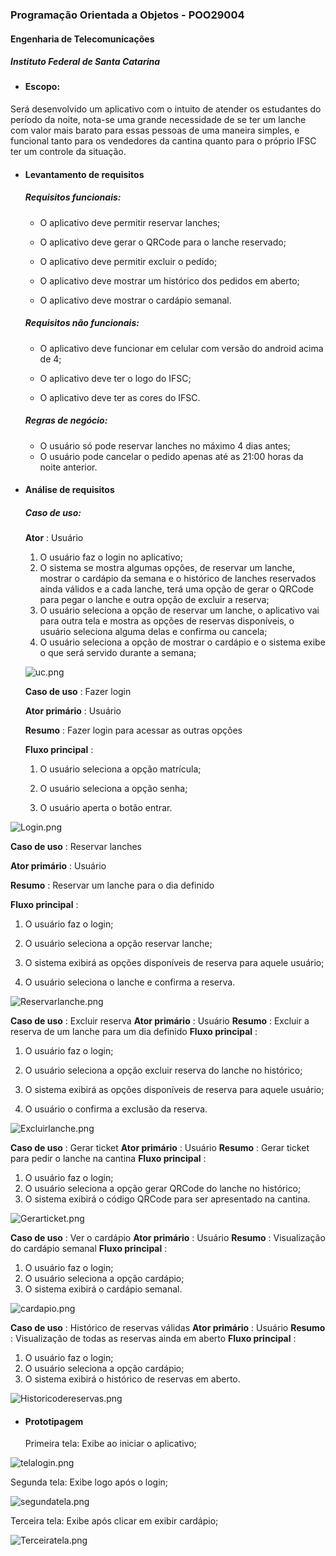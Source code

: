 ### Programação Orientada a Objetos - POO29004

#### Engenharia de Telecomunicações

##### Instituto Federal de Santa Catarina



* #### Escopo:

Será desenvolvido um aplicativo com o intuito de atender os estudantes do período da noite, nota-se uma grande necessidade de se ter um lanche com valor mais barato para essas pessoas de uma maneira simples, e funcional tanto para os vendedores da cantina quanto para o próprio IFSC ter um controle da situação. 



* #### Levantamento de requisitos

  ##### Requisitos funcionais:
  * O aplicativo deve permitir reservar lanches;
  * O aplicativo deve gerar o QRCode para o lanche reservado;

  * O aplicativo deve permitir excluir o pedido;
  * O aplicativo deve mostrar um histórico dos pedidos em aberto;
  * O aplicativo deve mostrar o cardápio semanal.

  

  ##### Requisitos não funcionais:

  * O aplicativo deve funcionar em celular com versão do android acima de 4;

  * O aplicativo deve ter o logo do IFSC;

  * O aplicativo deve ter as cores do IFSC.

    

  ##### Regras de negócio:

  * O usuário só pode reservar lanches no máximo 4 dias antes;
  * O usuário pode cancelar o pedido apenas até as 21:00 horas da noite anterior.

    

* #### Análise de requisitos

  ##### Caso de uso:

  **Ator** : Usuário

  1. O usuário faz o login no aplicativo;
  2. O sistema se mostra algumas opções, de reservar um lanche, mostrar o cardápio da semana e o histórico de lanches reservados ainda válidos e a cada lanche, terá uma opção de gerar o QRCode para pegar o lanche e outra opção de excluir a reserva;
  3. O usuário seleciona a opção de reservar um lanche, o aplicativo vai para outra tela e mostra as opções de reservas disponíveis, o usuário seleciona alguma delas e confirma ou cancela;
  4. O usuário seleciona a opção de mostrar o cardápio e o sistema exibe o que será servido durante a semana;

  ![uc.png](uc.png)

  

  **Caso de uso** : Fazer login
  	
  **Ator primário** : Usuário
  	
  **Resumo** : Fazer login para acessar as outras opções
  	
  **Fluxo principal** :

  1. O usuário seleciona a opção matrícula;
    
  2. O usuário seleciona a opção senha;
    
  3. O usuário aperta o botão entrar.

![Login.png](Login.png)

  

  **Caso de uso** : Reservar lanches

  **Ator primário** : Usuário

  **Resumo** : Reservar um lanche para o dia definido

  **Fluxo principal** : 

  1. O usuário faz o login;
  
  2. O usuário seleciona a opção reservar lanche;
  
  3. O sistema exibirá as opções disponíveis de reserva para aquele usuário;
  
  4. O usuário seleciona o lanche e confirma a reserva.

  ![Reservarlanche.png](Reservarlanche.png)



  **Caso de uso** : Excluir reserva
  **Ator primário** : Usuário
  **Resumo** : Excluir a reserva de um lanche para um dia definido
  **Fluxo principal** : 	
  1. O usuário faz o login;

  2. O usuário seleciona a opção excluir reserva do lanche no histórico;
  
  3. O sistema exibirá as opções disponíveis de reserva para aquele usuário;
  
  4. O usuário o confirma a exclusão da reserva.

![Excluirlanche.png](Excluirlanche.png)



  **Caso de uso** : Gerar ticket
  **Ator primário** : Usuário
  **Resumo** : Gerar ticket para pedir o lanche na cantina 
  **Fluxo principal** : 	

1. O usuário faz o login;
2. O usuário seleciona a opção gerar QRCode do lanche no histórico;
3. O sistema exibirá o código QRCode para ser apresentado na cantina.

![Gerarticket.png](Gerarticket.png)

 **Caso de uso** : Ver o cardápio
 **Ator primário** : Usuário
 **Resumo** : Visualização do cardápio semanal
 **Fluxo principal** : 	

1. O usuário faz o login;
2. O usuário seleciona a opção cardápio;
3. O sistema exibirá o cardápio semanal.

![cardapio.png](cardapio.png)


 **Caso de uso** : Histórico de reservas válidas
 **Ator primário** : Usuário
 **Resumo** : Visualização de todas as reservas ainda em aberto 
 **Fluxo principal** : 	

1. O usuário faz o login;
2. O usuário seleciona a opção cardápio;
3. O sistema exibirá o histórico de reservas em aberto.

![Historicodereservas.png](Historicodereservas.png)



* #### Prototipagem

  Primeira tela:
Exibe ao iniciar o aplicativo;

![telalogin.png](telalogin.png)

  Segunda tela:
  Exibe logo após o login;

![segundatela.png](segundatela.png)

  Terceira tela:
  Exibe após clicar em exibir cardápio;

![Terceiratela.png](terceiratela.png)


